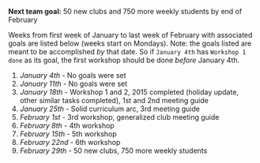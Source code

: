 **Next team goal:** 50 new clubs and 750 more weekly students by end of February

Weeks from first week of January to last week of February with associated goals
are listed below (weeks start on Mondays). Note: the goals listed are meant to
be accomplished _by_ that date. So if `January 4th` has `Workshop 1 done` as its
goal, the first workshop should be done _before_ January 4th.

1. _January 4th_ - No goals were set
2. _January 11th_ - No goals were set
3. _January 18th_ - Workshop 1 and 2, 2015 completed (holiday update, other
   similar tasks completed), 1st and 2nd meeting guide
4. _January 25th_ - Solid curriculum arc, 3rd meeting guide
5. _February 1st_ - 3rd workshop, generalized club meeting guide
6. _February 8th_ - 4th workshop
7. _February 15th_ - 5th workshop
8. _February 22nd_ - 6th workshop
9. _February 29th_ - 50 new clubs, 750 more weekly students

